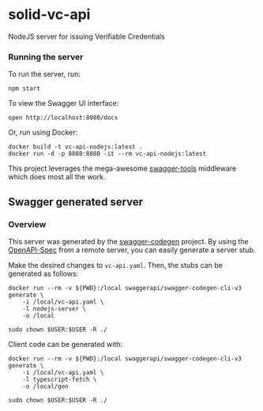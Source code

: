 # solid-vc-api

NodeJS server for issuing Verifiable Credentials

### Running the server

To run the server, run:

```
npm start
```

To view the Swagger UI interface:

```
open http://localhost:8080/docs
```

Or, run using Docker:

```
docker build -t vc-api-nodejs:latest .
docker run -d -p 8080:8080 -it --rm vc-api-nodejs:latest
```

This project leverages the mega-awesome [swagger-tools](https://github.com/apigee-127/swagger-tools) middleware which does most all the work.

## Swagger generated server

### Overview

This server was generated by the [swagger-codegen](https://github.com/swagger-api/swagger-codegen) project. By using the [OpenAPI-Spec](https://github.com/OAI/OpenAPI-Specification) from a remote server, you can easily generate a server stub.

Make the desired changes to `vc-api.yaml`. Then, the stubs can be generated as follows:

```
docker run --rm -v ${PWD}:/local swaggerapi/swagger-codegen-cli-v3 generate \
    -i /local/vc-api.yaml \
    -l nodejs-server \
    -o /local

sudo chown $USER:$USER -R ./
```

Client code can be generated with:

```
docker run --rm -v ${PWD}:/local swaggerapi/swagger-codegen-cli-v3 generate \
    -i /local/vc-api.yaml \
    -l typescript-fetch \
    -o /local/gen

sudo chown $USER:$USER -R ./
```
